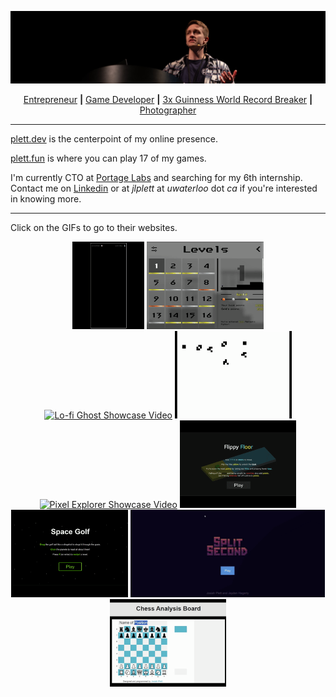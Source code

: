 ![On Stage Headshot - Josiah Plett](/images/On_Stage_Headshot.jpg)

<p align="center">
<a href="https://plett.dev/about">Entrepreneur</a> <strong>|</strong> 
<a href="https://plett.fun/">Game Developer</a> <strong>|</strong> <a href="https://old.plett.dev/More/media-features">3x Guinness World Record Breaker</a> <strong>|</strong> 
<a href="https://plett.dev/photography">Photographer</a>
</p>

---

[plett.dev](https://plett.dev/) is the centerpoint of my online presence.

[plett.fun](https://plett.fun/) is where you can play 17 of my games.

I'm currently CTO at [Portage Labs](https://www.portagelabs.io/) and searching for my 6th internship. Contact me on [Linkedin](https://www.linkedin.com/in/josiahplett/) or at _jlplett_ at _uwaterloo_ dot _ca_ if you're interested in knowing more.

---

Click on the GIFs to go to their websites.

<p float="left" align="center">
<a href="https://plett.fun/pentris"><img src="https://github.com/plettj/plettj/blob/main/showcase_videos/pentris_showcase.gif" alt="Pentris Showcase Video" height="140px"/></a>
<a href="https://www.coolmathgames.com/0-split-second"><img src="https://github.com/plettj/SplitSecond/blob/main/youtube/split_second_showcase_2.gif" alt="Split Second Showcase Video" height="140px"/></a>
<a href="https://itch.io/jam/uw-game-dev-club-fall-2032-game-jam/rate/2340160"><img src="https://github.com/plettj/lofi_ghost/blob/main/display_files/lofi_ghost_showcase.gif" alt="Lo-fi Ghost Showcase Video" height="140px"/></a>
<a href="https://old.plett.dev/More/game-of-life"><img src="https://github.com/plettj/plettj/blob/main/showcase_videos/game_of_life_showcase_1.gif" alt="Conway's Game of Life Showcase Video" height="140px"/></a>
<a href="https://pixelexplorer.surge.sh/"><img src="https://github.com/plettj/Pixel-Explorer/blob/master/display_assets/pixel_explorer_showcase.gif" alt="Pixel Explorer Showcase Video" height="140px"/></a>
<a href="https://plettdev.itch.io/flippyfloor"><img src="https://github.com/plettj/plettj/blob/main/showcase_videos/flippy_floor_showcase.gif" alt="Flippy Floor Showcase Video" height="140px"/></a>
<a href="https://spacegolf.surge.sh/"><img src="https://github.com/plettj/plettj/blob/main/showcase_videos/space_golf_showcase.gif" alt="Space Golf Showcase Video" height="140px"/></a>
<a href="https://devpost.com/software/split-second"><img src="https://github.com/plettj/plettj/blob/main/showcase_videos/split_second_v1_showcase.gif" alt="Split Second V1 Showcase Video" height="140px"/></a>
<a href="https://analysisboard.surge.sh/"><img src="https://github.com/plettj/plettj/blob/main/showcase_videos/chess_analysis_showcase.gif" alt="Chess Analysis Board Showcase Video" height="140px"/></a>
</p>
